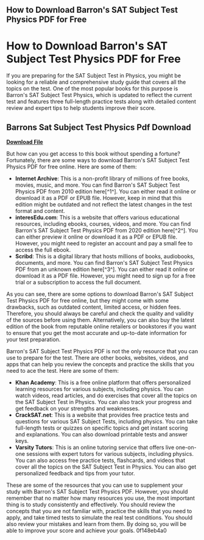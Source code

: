 ## How to Download Barron's SAT Subject Test Physics PDF for Free

  
# How to Download Barron's SAT Subject Test Physics PDF for Free
 
If you are preparing for the SAT Subject Test in Physics, you might be looking for a reliable and comprehensive study guide that covers all the topics on the test. One of the most popular books for this purpose is Barron's SAT Subject Test Physics, which is updated to reflect the current test and features three full-length practice tests along with detailed content review and expert tips to help students improve their score.
 
## Barrons Sat Subject Test Physics Pdf Download


[**Download File**](https://www.google.com/url?q=https%3A%2F%2Ftlniurl.com%2F2tKZth&sa=D&sntz=1&usg=AOvVaw2xiP6w909rJt4b1ymgXsfN)

 
But how can you get access to this book without spending a fortune? Fortunately, there are some ways to download Barron's SAT Subject Test Physics PDF for free online. Here are some of them:
 
- **Internet Archive**: This is a non-profit library of millions of free books, movies, music, and more. You can find Barron's SAT Subject Test Physics PDF from 2010 edition here[^1^]. You can either read it online or download it as a PDF or EPUB file. However, keep in mind that this edition might be outdated and not reflect the latest changes in the test format and content.
- **interesEdu.com**: This is a website that offers various educational resources, including ebooks, courses, videos, and more. You can find Barron's SAT Subject Test Physics PDF from 2020 edition here[^2^]. You can either preview it online or download it as a PDF or EPUB file. However, you might need to register an account and pay a small fee to access the full ebook.
- **Scribd**: This is a digital library that hosts millions of books, audiobooks, documents, and more. You can find Barron's SAT Subject Test Physics PDF from an unknown edition here[^3^]. You can either read it online or download it as a PDF file. However, you might need to sign up for a free trial or a subscription to access the full document.

As you can see, there are some options to download Barron's SAT Subject Test Physics PDF for free online, but they might come with some drawbacks, such as outdated content, limited access, or hidden fees. Therefore, you should always be careful and check the quality and validity of the sources before using them. Alternatively, you can also buy the latest edition of the book from reputable online retailers or bookstores if you want to ensure that you get the most accurate and up-to-date information for your test preparation.
  
Barron's SAT Subject Test Physics PDF is not the only resource that you can use to prepare for the test. There are other books, websites, videos, and apps that can help you review the concepts and practice the skills that you need to ace the test. Here are some of them:

- **Khan Academy**: This is a free online platform that offers personalized learning resources for various subjects, including physics. You can watch videos, read articles, and do exercises that cover all the topics on the SAT Subject Test in Physics. You can also track your progress and get feedback on your strengths and weaknesses.
- **CrackSAT.net**: This is a website that provides free practice tests and questions for various SAT Subject Tests, including physics. You can take full-length tests or quizzes on specific topics and get instant scoring and explanations. You can also download printable tests and answer keys.
- **Varsity Tutors**: This is an online tutoring service that offers live one-on-one sessions with expert tutors for various subjects, including physics. You can also access free practice tests, flashcards, and videos that cover all the topics on the SAT Subject Test in Physics. You can also get personalized feedback and tips from your tutor.

These are some of the resources that you can use to supplement your study with Barron's SAT Subject Test Physics PDF. However, you should remember that no matter how many resources you use, the most important thing is to study consistently and effectively. You should review the concepts that you are not familiar with, practice the skills that you need to apply, and take timed tests to simulate the real test conditions. You should also review your mistakes and learn from them. By doing so, you will be able to improve your score and achieve your goals.
 0f148eb4a0
